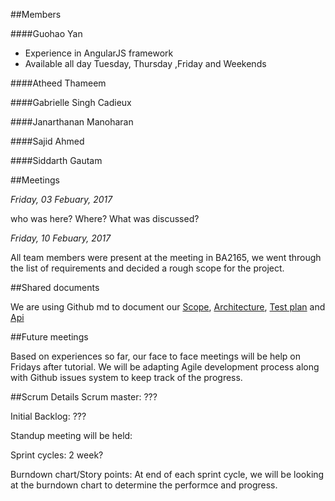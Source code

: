 ##Members

####Guohao Yan

* Experience in AngularJS framework
* Available all day Tuesday, Thursday ,Friday and Weekends

####Atheed Thameem 

####Gabrielle Singh Cadieux 

####Janarthanan Manoharan

####Sajid Ahmed

####Siddarth Gautam

##Meetings

*Friday, 03 Febuary, 2017*

who was here? Where? What was discussed?

*Friday, 10 Febuary, 2017*

All team members were present at the meeting in BA2165, we went through the list of requirements and decided a rough scope for the project.

##Shared documents

We are using Github md to document our [Scope](https://github.com/csc302-2017-spring/proj-TopOfTheHeap/blob/master/doc/phase1/Scope.md),
[Architecture](https://github.com/csc302-2017-spring/proj-TopOfTheHeap/blob/master/doc/phase1/Arch.md),
[Test plan](https://github.com/csc302-2017-spring/proj-TopOfTheHeap/blob/master/doc/phase1/Test.md) and 
[Api](https://github.com/csc302-2017-spring/proj-TopOfTheHeap/blob/master/doc/phase1/Api.md)

##Future meetings

Based on experiences so far, our face to face meetings will be help on Fridays after tutorial.
We will be adapting Agile development process along with Github issues system to keep track of the progress.

##Scrum Details
Scrum master: ???

Initial Backlog: ???

Standup meeting will be held:

Sprint cycles: 2 week?

Burndown chart/Story points: At end of each sprint cycle, we will be looking at the burndown 
chart to determine the performce and progress.

